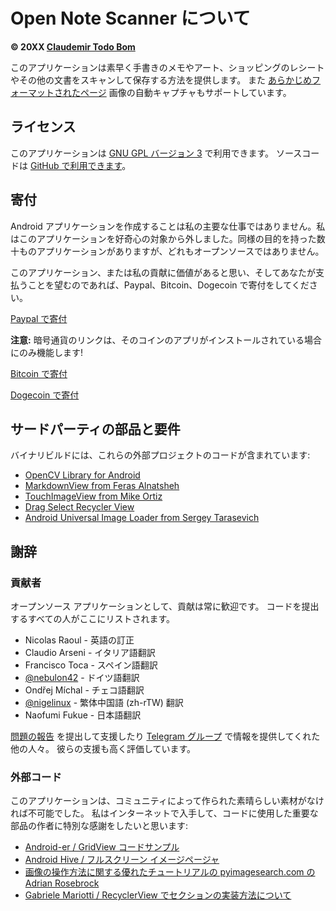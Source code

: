 Open Note Scanner について
==========================

**© 20XX [Claudemir Todo Bom](http://todobom.com)**

このアプリケーションは素早く手書きのメモやアート、ショッピングのレシートやその他の文書をスキャンして保存する方法を提供します。 また [あらかじめフォーマットされたページ](https://github.com/ctodobom/OpenNoteScanner/raw/master/Page%20Templates/A4%20with%202%20pages.pdf) 画像の自動キャプチャもサポートしています。


ライセンス
----------

このアプリケーションは [GNU GPL バージョン 3](http://www.gnu.org/licenses/gpl.txt) で利用できます。 ソースコードは [GitHub で利用できます](http://github.com/ctodobom/OpenNoteScanner)。

寄付
----

Android アプリケーションを作成することは私の主要な仕事ではありません。私はこのアプリケーションを好奇心の対象から外しました。同様の目的を持った数十ものアプリケーションがありますが、どれもオープンソースではありません。

このアプリケーション、または私の貢献に価値があると思い、そしてあなたが支払うことを望むのであれば、Paypal、Bitcoin、Dogecoin で寄付をしてください。

[Paypal で寄付](https://www.paypal.com/cgi-bin/webscr?cmd=_s-xclick&hosted_button_id=X6XHVCPMRQEL4)

**注意:** 暗号通貨のリンクは、そのコインのアプリがインストールされている場合にのみ機能します!

[Bitcoin で寄付](bitcoin:1H5tqKZoWdqkR54PGe9w67EzBnLXHBFmt9)

[Dogecoin で寄付](dogecoin:DFBaP724XR3rfs9wFahBd353yFkgkqatvd)


サードパーティの部品と要件
--------------------------

バイナリビルドには、これらの外部プロジェクトのコードが含まれています:

* [OpenCV Library for Android](http://www.opencv.org)
* [MarkdownView from Feras Alnatsheh](https://github.com/falnatsheh/MarkdownView)
* [TouchImageView from Mike Ortiz](https://github.com/MikeOrtiz/TouchImageView)
* [Drag Select Recycler View](https://github.com/afollestad/drag-select-recyclerview)
* [Android Universal Image Loader from Sergey Tarasevich](https://github.com/nostra13/Android-Universal-Image-Loader)

謝辞
----

### 貢献者

オープンソース アプリケーションとして、貢献は常に歓迎です。 コードを提出するすべての人がここにリストされます。

* Nicolas Raoul - 英語の訂正
* Claudio Arseni - イタリア語翻訳
* Francisco Toca - スペイン語翻訳
* [@nebulon42](https://github.com/nebulon42) - ドイツ語翻訳
* Ondřej Míchal - チェコ語翻訳
* [@nigelinux](https://github.com/nigelinux) - 繁体中国語 (zh-rTW) 翻訳
* Naofumi Fukue - 日本語翻訳

[問題の報告](https://github.com/ctodobom/OpenNoteScanner/issues) を提出して支援したり [Telegram グループ](https://telegram.me/joinchat/CGzsxQgjl8CyAZNrTG0qZg) で情報を提供してくれた他の人々。 彼らの支援も高く評価しています。

### 外部コード

このアプリケーションは、コミュニティによって作られた素晴らしい素材がなければ不可能でした。 私はインターネットで入手して、コードに使用した重要な部品の作者に特別な感謝をしたいと思います:

* [Android-er / GridView コードサンプル](http://android-er.blogspot.com.br/2012/07/gridview-loading-photos-from-sd-card.html)
* [Android Hive / フルスクリーン イメージページャ](http://www.androidhive.info/2013/09/android-fullscreen-image-slider-with-swipe-and-pinch-zoom-gestures/)
* [画像の操作方法に関する優れたチュートリアルの pyimagesearch.com の Adrian Rosebrock](http://www.pyimagesearch.com/2014/09/01/build-kick-ass-mobile-document-scanner-just-5-minutes/)
* [Gabriele Mariotti / RecyclerView でセクションの実装方法について](https://gist.github.com/gabrielemariotti/e81e126227f8a4bb339c)
